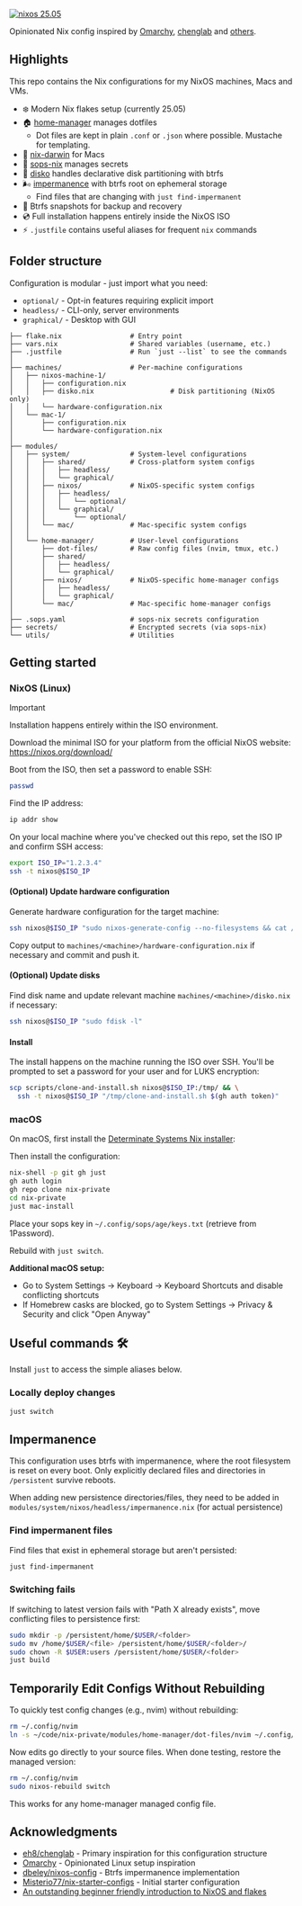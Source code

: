 
[![nixos 25.05](https://img.shields.io/badge/NixOS-25.05-blue.svg?&logo=NixOS&logoColor=white)](https://nixos.org)

Opinionated Nix config inspired by [Omarchy](https://omarchy.org/), [chenglab](https://github.com/eh8/chenglab) and [others](#acknowledgments).

## Highlights

This repo contains the Nix configurations for my NixOS machines, Macs and VMs.

- ❄️ Modern Nix flakes setup (currently 25.05)
- 🏠 [home-manager](https://github.com/nix-community/home-manager) manages dotfiles
  - Dot files are kept in plain `.conf` or `.json` where possible. Mustache for templating.
- 🍎 [nix-darwin](https://github.com/LnL7/nix-darwin) for Macs
- 🔑 [sops-nix](https://github.com/Mic92/sops-nix) manages secrets
- 💾 [disko](https://github.com/nix-community/disko) handles declarative disk partitioning with btrfs
- 🌬️ [impermanence](https://github.com/nix-community/impermanence) with btrfs root on ephemeral storage
  - Find files that are changing with `just find-impermanent`
- 📸 Btrfs snapshots for backup and recovery
- 💿 Full installation happens entirely inside the NixOS ISO
- ⚡️ `.justfile` contains useful aliases for frequent `nix` commands

## Folder structure

Configuration is modular - just import what you need:

- `optional/` - Opt-in features requiring explicit import
- `headless/` - CLI-only, server environments
- `graphical/` - Desktop with GUI

```
├── flake.nix                 # Entry point
├── vars.nix                  # Shared variables (username, etc.)
├── .justfile                 # Run `just --list` to see the commands
│
├── machines/                 # Per-machine configurations
│   ├── nixos-machine-1/
│   │   ├── configuration.nix
│   │   ├── disko.nix                   # Disk partitioning (NixOS only)
│   │   └── hardware-configuration.nix
│   └── mac-1/
│       ├── configuration.nix
│       └── hardware-configuration.nix  
│
├── modules/
│   ├── system/               # System-level configurations
│   │   ├── shared/           # Cross-platform system configs
│   │   │   ├── headless/     
│   │   │   └── graphical/   
│   │   ├── nixos/            # NixOS-specific system configs
│   │   │   ├── headless/
│   │   │   │   └── optional/ 
│   │   │   └── graphical/
│   │   │       └── optional/ 
│   │   └── mac/              # Mac-specific system configs
│   │
│   └── home-manager/         # User-level configurations
│       ├── dot-files/        # Raw config files (nvim, tmux, etc.)
│       ├── shared/           
│       │   ├── headless/     
│       │   └── graphical/    
│       ├── nixos/            # NixOS-specific home-manager configs
│       │   ├── headless/
│       │   └── graphical/
│       └── mac/              # Mac-specific home-manager configs
│
├── .sops.yaml                # sops-nix secrets configuration 
├── secrets/                  # Encrypted secrets (via sops-nix)
└── utils/                    # Utilities
```

## Getting started


### NixOS (Linux)

> [!IMPORTANT]
Installation happens entirely within the ISO environment.

Download the minimal ISO for your platform from the official NixOS website: https://nixos.org/download/

Boot from the ISO, then set a password to enable SSH:

```bash
passwd
```

Find the IP address:

```bash
ip addr show
```

On your local machine where you've checked out this repo, set the ISO IP and confirm SSH access:

```bash
export ISO_IP="1.2.3.4"
ssh -t nixos@$ISO_IP
```

#### (Optional) Update hardware configuration

Generate hardware configuration for the target machine:

```bash
ssh nixos@$ISO_IP "sudo nixos-generate-config --no-filesystems && cat /etc/nixos/hardware-configuration.nix"
```

Copy output to `machines/<machine>/hardware-configuration.nix` if necessary and commit and push it.

#### (Optional) Update disks

Find disk name and update relevant machine `machines/<machine>/disko.nix` if necessary:

```bash
ssh nixos@$ISO_IP "sudo fdisk -l"
```

#### Install

The install happens on the machine running the ISO over SSH. You'll be prompted to set a password for your user and for LUKS encryption:

```bash
scp scripts/clone-and-install.sh nixos@$ISO_IP:/tmp/ && \
  ssh -t nixos@$ISO_IP "/tmp/clone-and-install.sh $(gh auth token)"
```

### macOS

On macOS, first install the [Determinate Systems Nix installer](https://docs.determinate.systems/):

Then install the configuration:

```bash
nix-shell -p git gh just
gh auth login
gh repo clone nix-private
cd nix-private
just mac-install
```

Place your sops key in `~/.config/sops/age/keys.txt` (retrieve from 1Password).

Rebuild with `just switch`.

**Additional macOS setup:**
- Go to System Settings → Keyboard → Keyboard Shortcuts and disable conflicting shortcuts
- If Homebrew casks are blocked, go to System Settings → Privacy & Security and click "Open Anyway"

## Useful commands 🛠️

Install `just` to access the simple aliases below.

### Locally deploy changes

```bash
just switch
```


## Impermanence

This configuration uses btrfs with impermanence, where the root filesystem is reset on every boot. Only explicitly declared files and directories in `/persistent` survive reboots.

When adding new persistence directories/files, they need to be added in `modules/system/nixos/headless/impermanence.nix` (for actual persistence)

### Find impermanent files

Find files that exist in ephemeral storage but aren't persisted:

```bash
just find-impermanent
```
### Switching fails

If switching to latest version fails with "Path X already exists", move conflicting files to persistence first:

```bash
sudo mkdir -p /persistent/home/$USER/<folder>
sudo mv /home/$USER/<file> /persistent/home/$USER/<folder>/
sudo chown -R $USER:users /persistent/home/$USER/<folder>
just build
```

## Temporarily Edit Configs Without Rebuilding

To quickly test config changes (e.g., nvim) without rebuilding:

```bash
rm ~/.config/nvim
ln -s ~/code/nix-private/modules/home-manager/dot-files/nvim ~/.config/nvim
```

Now edits go directly to your source files. When done testing, restore the managed version:

```bash
rm ~/.config/nvim
sudo nixos-rebuild switch
```

This works for any home-manager managed config file.

## Acknowledgments

- [eh8/chenglab](https://github.com/eh8/chenglab) - Primary inspiration for this configuration structure
- [Omarchy](https://omarchy.org/) - Opinionated Linux setup inspiration
- [dbeley/nixos-config](https://github.com/dbeley/nixos-config) - Btrfs impermanence implementation
- [Misterio77/nix-starter-configs](https://github.com/Misterio77/nix-starter-configs) - Initial starter configuration
- [An outstanding beginner friendly introduction to NixOS and flakes](https://nixos-and-flakes.thiscute.world/)

